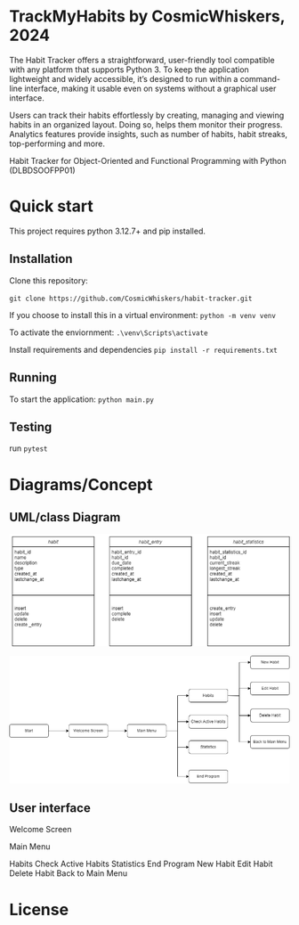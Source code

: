 # TrackMyHabits by CosmicWhiskers, 2024
 The Habit Tracker offers a straightforward, user-friendly tool compatible with any platform that supports Python 3. To keep the application lightweight and widely accessible, it’s designed to run within a command-line interface, making it usable even on systems without a graphical user interface.

Users can track their habits effortlessly by creating, managing and viewing habits in an organized layout. Doing so, helps them monitor their progress. Analytics features provide insights, such as number of habits, habit streaks, top-performing and more.

Habit Tracker for Object-Oriented and Functional Programming with Python (DLBDSOOFPP01)


# Quick start
This project requires python 3.12.7+ and pip installed.

## Installation
Clone this repository:

`git clone https://github.com/CosmicWhiskers/habit-tracker.git`

If you choose to install this in a virtual environment: 
`python -m venv venv`

To activate the enviornment:
`.\venv\Scripts\activate`

Install requirements and dependencies
`pip install -r requirements.txt`

## Running
To start the application:
`python main.py`

## Testing
run `pytest`

# Diagrams/Concept

## UML/class Diagram
![Alt text](diagrams/classes.png?raw=true "Class Diagram")


![Alt text](diagrams/userflow.png?raw=true "Userflow Diagram")

## User interface
Welcome Screen

Main Menu

Habits
Check Active Habits 
Statistics
End Program
New Habit
Edit Habit
Delete Habit
Back to Main Menu
# License